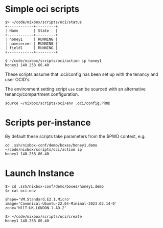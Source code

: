 # Simple oci scripts

```
$> ~/code/nixbox/scripts/oci/status
+------------+---------+
| Name       | State   |
+------------+---------+
| honey1     | RUNNING |
| nameserver | RUNNING |
| field1     | RUNNING |
+------------+---------+
```

```
$ ~/code/nixbox/scripts/oci/action ip honey1
honey1 140.238.86.40
```

These scripts assume that .oci/config has been set up with
the tenancy and user OCID's

The environment setting script `use` can be sourced with
an alternative tenancy/compartment configuration.

```
source ~/nixbox/scripts/oci/env .oci/config.PROD
```

# Scripts per-instance

By default these scripts take parameters from the $PWD context, e.g.

```
cd .ssh/nixbox-conf/demo/boxes/honey1.demo
~/code/nixbox/scripts/oci/action ip
honey1 140.238.86.40
```

# Launch Instance

```
$> cd .ssh/nixbox-conf/demo/boxes/honey1.demo
$> cat oci.env

shape='VM.Standard.E2.1.Micro'
image='Canonical-Ubuntu-22.04-Minimal-2023.02.14-0'
zone='HllT:UK-LONDON-1-AD-2'

$> ~/code/nixbox/scripts/oci/create
honey1 140.238.86.40
```
